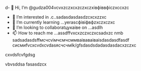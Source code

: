 d- 👋 Hi, I’m @gudza004vcvxzczxcxzczxczxівфіввфіczxccxzc
- 👀 I’m interested in .c..sadasdasdasdzcxcxzzxc
- 🌱 I’m currently learning ...yerascфівіфвфzxczxczxc
- 💞️ I’m looking to collaboratцукаівe on ...asdlh
- 📫 How to reach me ...assdffvxcxzczxczxcsadxzc nmb
sadsadasdsffмсчcvімчсмчсммваіваваіваіsdasdasdfasdf
сисмиfvcxcvdxcvdasясчсчмlk/gfsdasdsdadasdasdacxzczxc
<!---sadcxc
gudza004/gudza004 is n,a ✨ speciallkj ✨ repository because its `README.md` (this file) appears on your GitHub profile.
You can click the Previefkjkhhjw link to take a ladsozxcxok at you3113r changes.asdsad
--->cxvdsfcvfgdsg
vbvsddsa
fasasdzcx
